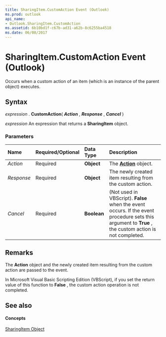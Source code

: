 ```yaml
---
title: SharingItem.CustomAction Event (Outlook)
ms.prod: outlook
api_name:
- Outlook.SharingItem.CustomAction
ms.assetid: 6b10bd1f-c67b-ad31-a62b-8c6255ba4518
ms.date: 06/08/2017
---
```



# SharingItem.CustomAction Event (Outlook)

Occurs when a custom action of an item (which is an instance of the parent object) executes.


## Syntax

 _expression_ . **CustomAction**( **_Action_** , **_Response_** , **_Cancel_** )

 _expression_ An expression that returns a **SharingItem** object.


### Parameters



|**Name**|**Required/Optional**|**Data Type**|**Description**|
|:-----|:-----|:-----|:-----|
| _Action_|Required| **Object**|The  **[Action](action-object-outlook.md)** object.|
| _Response_|Required| **Object**|The newly created item resulting from the custom action.|
| _Cancel_|Required| **Boolean**|(Not used in VBScript).  **False** when the event occurs. If the event procedure sets this argument to **True** , the custom action is not completed.|

## Remarks

The  **Action** object and the newly created item resulting from the custom action are passed to the event.

In Microsoft Visual Basic Scripting Edition (VBScript), if you set the return value of this function to  **False** , the custom action operation is not completed.


## See also


#### Concepts


[SharingItem Object](sharingitem-object-outlook.md)

